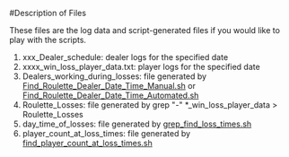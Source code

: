 #Description of Files

These files are the log data and script-generated files if you would like to play with the scripts.

1.  xxx_Dealer_schedule: dealer logs for the specified date
2.  xxxx_win_loss_player_data.txt: player logs for the specified date
3.  Dealers_working_during_losses: file generated by [Find_Roulette_Dealer_Date_Time_Manual.sh](Scripts/Find_Roulette_Dealer_Date_Time_Manual.sh) or [Find_Roulette_Dealer_Date_Time_Automated.sh](Scripts/Find_Roulette_Dealer_Date_Time_Automated.sh)
4.  Roulette_Losses: file generated by grep "-" *_win_loss_player_data > Roulette_Losses
5.  day_time_of_losses: file generated by [grep_find_loss_times.sh](Scripts/grep_find_loss_times.sh)
6.  player_count_at_loss_times: file generated by [find_player_count_at_loss_times.sh](Scripts/find_player_count_at_loss_times.sh)
